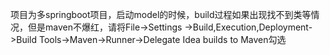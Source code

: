 项目为多springboot项目，启动model的时候，build过程如果出现找不到类等情况，但是maven不爆红，请将File->Settings
->Build,Execution,Deployment->Build Tools->Maven->Runner->Delegate Idea builds to Maven勾选